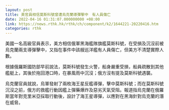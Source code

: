 ```yaml
---
layout: post
title: 美官員相信莫斯科號曾遭烏克蘭導彈擊中　有人員傷亡
date: 2022-04-16 01:31:07.000000000 +08:00
link: https://news.rthk.hk/rthk/ch/component/k2/1644221-20220416.htm
categories: rthk
---
```


美國一名高級官員表示，美方相信俄軍黑海艦隊旗艦莫斯科號，在受損及沉沒前被烏克蘭兩支導彈擊中，又指在事件中該艘巡洋艦有人員傷亡，但美方不清楚實際人數。

根據俄羅斯國防部早前說法，莫斯科號發生火警，船身嚴重受損，船員疏散到其他艦艇上，其後於拖回港口時，在暴風雨中沉沒；俄方沒有提及莫斯科號遇襲。

烏克蘭官員就說，烏軍發射了兩枚海王星反艦導彈，擊中莫斯科號；而在莫斯科號沉沒之前，俄方的救艦行動因艦上彈藥爆炸及惡劣天氣受阻。報道指烏克蘭在俄羅斯當年對克里米亞採取行動後，設計了海王星導彈，以應對在黑海針對烏克蘭的潛在威脅。

